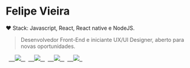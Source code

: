 # Felipe Vieira

❤ Stack: Javascript, React, React native e NodeJS.

> Desenvolvedor Front-End e iniciante UX/UI Designer, aberto para novas oportunidades.

<p align="left">
  <a href="https://linkedin.com/in/felipe-vieira-da-silva-7a9146188/">
    <img src="https://img.shields.io/badge/linkedin-0077B5.svg?style=for-the-badge&logo=linkedin&logoColor=white">
  </a>
  <a href="https://instagram.com/felipvieiraa_">
    <img src="https://img.shields.io/badge/instagram-E4405F.svg?style=for-the-badge&logo=instagram&logoColor=white">
  </a>
  <a href="mailto:felipvieiraa@gmail.com">
    <img src="https://img.shields.io/badge/e‑mail-D14836.svg?style=for-the-badge&logo=GMail&logoColor=white">
  </a>
  <a href="https://api.whatsapp.com/send?phone=5548920026817">
    <img src="https://img.shields.io/badge/-WhatsApp-26B03D?style=for-the-badge&logo=WhatsApp&logoColor=white">
  </a>
</p>